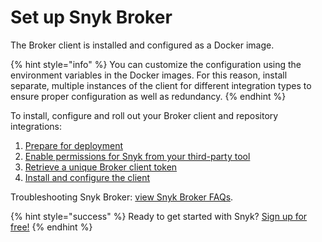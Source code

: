 # Set up Snyk Broker

The Broker client is installed and configured as a Docker image.

{% hint style="info" %}
You can customize the configuration using the environment variables in the Docker images. For this reason, install separate, multiple instances of the client for different integration types to ensure proper configuration as well as redundancy.
{% endhint %}

To install, configure and roll out your Broker client and repository integrations:

1. [Prepare for deployment](https://docs.snyk.io/integrations/snyk-broker/prepare-snyk-broker-for-deployment)
2. [Enable permissions for Snyk from your third-party tool](https://docs.snyk.io/integrations/snyk-broker/enable-permissions-for-snyk-broker-from-your-third-party-tool)
3. [Retrieve a unique Broker client token](https://docs.snyk.io/integrations/snyk-broker/retrieve-a-unique-broker-client-token)
4. [Install and configure the client](https://docs.snyk.io/integrations/snyk-broker/how-to-install-and-configure-your-snyk-broker-client)

Troubleshooting Snyk Broker: [view Snyk Broker FAQs](https://support.snyk.io/hc/en-us/articles/360003903437-My-broker-is-not-working).

{% hint style="success" %}
Ready to get started with Snyk? [Sign up for free!](https://snyk.io/login?cta=sign-up&loc=footer&page=support_docs_page)
{% endhint %}

